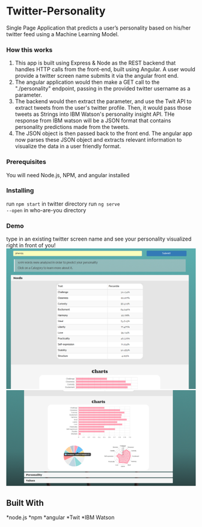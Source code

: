 


# Twitter-Personality

Single Page Application that predicts a user’s personality based on his/her twitter feed using a Machine Learning Model.


### How this works
<ol>
  <li>This app is built using Express & Node as the REST backend that handles HTTP calls from the front-end, built using Angular.
A user would provide a twitter screen name submits it via the angular front end. </li>
   <li>The angular application would then make a GET call to the "./personality" endpoint, passing in the provided twitter username as a parameter.
</li>
   <li>The backend would then extract the parameter, and use the Twit API to extract tweets from the user's twitter profile. Then, it would pass those tweets as Strings into IBM Watson's personality insight API. THe response from IBM watson will be a JSON format that contains personality predictions made from the tweets. </li>
   <li>The JSON object is then passed back to the front end. The angular app now parses these JSON object and extracts relevant information to visualize the data in a user friendly format.</li>
</ol>

### Prerequisites

You will need Node.js, NPM, and angular installed

### Installing

run <code>npm start</code> in twitter directory
run <code>ng serve --open</code> in who-are-you directory

### Demo
type in an existing twitter screen name and see your personality visualized right in front of you! <br>
<img src = "Capture.PNG">
<img src = "screenshot.png">

## Built With

*node.js
*npm
*angular
*Twit
*IBM Watson

